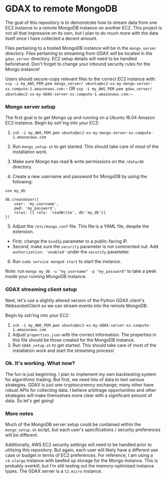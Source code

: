 # GDAX to remote MongoDB
The goal of this repository is to demonstrate how to stream data from one EC2
instance to a remote MongoDB instance on another EC2. This project is not all
that impressive on its own, but I plan to do much more with the data itself once
I have collected a decent amount.

Files pertaining to a hosted MongoDB instance will be in the `mongo_server`
directory. Files pertaining to streaming from GDAX will be located in the
`gdax_server` directory. EC2 setup details will need to be handled
beforehand. Don't forget to change your inbound security rules for the Mongo
instance!

Users should secure-copy relevant files to the correct EC2 instance with:
`scp -i my_AWS_PEM.pem mongo_server/ ubuntu@ec2-xx-my-mongo-server-xx.compute-1.amazonaws.com:~`
OR
`scp -i my_AWS_PEM.pem gdax_server/ ubuntu@ec2-xx-my-GDAX-server-xx.compute-1.amazonaws.com:~`.


### Mongo server setup
The first goal is to get Mongo up and running on a Ubuntu 16.04 Amazon EC2
instance. Begin by ssh'ing into your EC2:

1. `ssh -i my_AWS_PEM.pem ubuntu@ec2-xx-my-mongo-server-xx.compute-1.amazonaws.com`

2. Run `mongo_setup.sh` to get started. This should take care of most of the
installation work.
3. Make sure Mongo has read & write permissions on the `/data/db` directory.
4. Create a new username and password for MongoDB by using the following:

  ```
  use my_db

  db.createUser({
      user: 'my_username',
      pwd: 'my_password',
      roles: [{ role: 'readWrite', db:'my_db'}]
  })
  ```
5. Adjust the `/etc/mongo.conf` file. This file is a YAML file, despite the
extension.
  - First, change the `bindIp` parameter to a public-facing IP.
  - Second, make sure the `security` parameter is not commented out. Add
  `authorization: 'enabled'` under the `security` parameter.
6. Run `sudo service mongod start` to start the instance.

Note: run `mongo my_db -u "my_username" -p "my_password"` to take a peek inside
your running MongoDB instance.

### GDAX streaming client setup
Next, let's use a slightly altered version of the Python GDAX client's
WebsocketClient so we can stream events into the remote MongoDB.

Begin by ssh'ing into your EC2:

1. `ssh -i my_AWS_PEM.pem ubuntu@ec2-xx-my-GDAX-server-xx.compute-1.amazonaws.com`
2. Adjust `properties.json` with the correct information. The properties in this
file should be those created for the MongoDB instance.
2. Run `GDAX_setup.sh` to get started. This should take care of most of the
installation work and start the streaming process!

### Ok. It's working. What now?
The fun is just beginning. I plan to implement my own backtesting system
for algorithmic trading. But first, we need lots of data to test various
strategies. GDAX is just one cryptocurrency exchange; many other have robust
APIs for collecting data. I believe arbitrage opportunities and other strategies
will make themselves more clear with a significant amount of data. So let's get
going!

### More notes
Much of the MongoDB server setup could be contained within the `mongo_setup.sh`
script, but each user's specifications / security preferences will be different.

Additionally, AWS EC2 security settings will need to be handled prior to
utilizing this repository. But again, each user will likely have a different
use case or budget in terms of EC2 preferences. For reference, I am using a
`r4.xlarge` instance with beefed up storage for the Mongo instance. This is
probably overkill, but I'm still testing out the memory-optimized instance
types. The GDAX server is a `t2.micro` instance.
